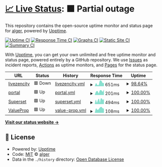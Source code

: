 # [📈 Live Status](https://algers.github.io/zencity-status): <!--live status--> **🟧 Partial outage**

This repository contains the open-source uptime monitor and status page for [alger](https://algers.github.io/zencity-status), powered by [Upptime](https://github.com/upptime/upptime).

[![Uptime CI](https://github.com/algers/zencity-status/workflows/Uptime%20CI/badge.svg)](https://github.com/algers/zencity-status/actions?query=workflow%3A%22Uptime+CI%22)
[![Response Time CI](https://github.com/algers/zencity-status/workflows/Response%20Time%20CI/badge.svg)](https://github.com/algers/zencity-status/actions?query=workflow%3A%22Response+Time+CI%22)
[![Graphs CI](https://github.com/algers/zencity-status/workflows/Graphs%20CI/badge.svg)](https://github.com/algers/zencity-status/actions?query=workflow%3A%22Graphs+CI%22)
[![Static Site CI](https://github.com/algers/zencity-status/workflows/Static%20Site%20CI/badge.svg)](https://github.com/algers/zencity-status/actions?query=workflow%3A%22Static+Site+CI%22)
[![Summary CI](https://github.com/algers/zencity-status/workflows/Summary%20CI/badge.svg)](https://github.com/algers/zencity-status/actions?query=workflow%3A%22Summary+CI%22)

With [Upptime](https://upptime.js.org), you can get your own unlimited and free uptime monitor and status page, powered entirely by a GitHub repository. We use [Issues](https://github.com/algers/zencity-status/issues) as incident reports, [Actions](https://github.com/algers/zencity-status/actions) as uptime monitors, and [Pages](https://algers.github.io/zencity-status) for the status page.

<!--start: status pages-->
<!-- This summary is generated by Upptime (https://github.com/upptime/upptime) -->
<!-- Do not edit this manually, your changes will be overwritten -->
<!-- prettier-ignore -->
| URL | Status | History | Response Time | Uptime |
| --- | ------ | ------- | ------------- | ------ |
| <img alt="" src="https://favicons.githubusercontent.com/www.livezencity.com" height="13"> [livezencity](https://www.livezencity.com) | 🟥 Down | [livezencity.yml](https://github.com/algers/zencity-status/commits/HEAD/history/livezencity.yml) | <details><summary><img alt="Response time graph" src="./graphs/livezencity/response-time-week.png" height="20"> 651ms</summary><br><a href="https://algers.github.io/zencity-status/history/livezencity"><img alt="Response time 825" src="https://img.shields.io/endpoint?url=https%3A%2F%2Fraw.githubusercontent.com%2Falgers%2Fzencity-status%2FHEAD%2Fapi%2Flivezencity%2Fresponse-time.json"></a><br><a href="https://algers.github.io/zencity-status/history/livezencity"><img alt="24-hour response time 0" src="https://img.shields.io/endpoint?url=https%3A%2F%2Fraw.githubusercontent.com%2Falgers%2Fzencity-status%2FHEAD%2Fapi%2Flivezencity%2Fresponse-time-day.json"></a><br><a href="https://algers.github.io/zencity-status/history/livezencity"><img alt="7-day response time 651" src="https://img.shields.io/endpoint?url=https%3A%2F%2Fraw.githubusercontent.com%2Falgers%2Fzencity-status%2FHEAD%2Fapi%2Flivezencity%2Fresponse-time-week.json"></a><br><a href="https://algers.github.io/zencity-status/history/livezencity"><img alt="30-day response time 770" src="https://img.shields.io/endpoint?url=https%3A%2F%2Fraw.githubusercontent.com%2Falgers%2Fzencity-status%2FHEAD%2Fapi%2Flivezencity%2Fresponse-time-month.json"></a><br><a href="https://algers.github.io/zencity-status/history/livezencity"><img alt="1-year response time 825" src="https://img.shields.io/endpoint?url=https%3A%2F%2Fraw.githubusercontent.com%2Falgers%2Fzencity-status%2FHEAD%2Fapi%2Flivezencity%2Fresponse-time-year.json"></a></details> | <details><summary><a href="https://algers.github.io/zencity-status/history/livezencity">98.64%</a></summary><a href="https://algers.github.io/zencity-status/history/livezencity"><img alt="All-time uptime 99.96%" src="https://img.shields.io/endpoint?url=https%3A%2F%2Fraw.githubusercontent.com%2Falgers%2Fzencity-status%2FHEAD%2Fapi%2Flivezencity%2Fuptime.json"></a><br><a href="https://algers.github.io/zencity-status/history/livezencity"><img alt="24-hour uptime 90.45%" src="https://img.shields.io/endpoint?url=https%3A%2F%2Fraw.githubusercontent.com%2Falgers%2Fzencity-status%2FHEAD%2Fapi%2Flivezencity%2Fuptime-day.json"></a><br><a href="https://algers.github.io/zencity-status/history/livezencity"><img alt="7-day uptime 98.64%" src="https://img.shields.io/endpoint?url=https%3A%2F%2Fraw.githubusercontent.com%2Falgers%2Fzencity-status%2FHEAD%2Fapi%2Flivezencity%2Fuptime-week.json"></a><br><a href="https://algers.github.io/zencity-status/history/livezencity"><img alt="30-day uptime 99.69%" src="https://img.shields.io/endpoint?url=https%3A%2F%2Fraw.githubusercontent.com%2Falgers%2Fzencity-status%2FHEAD%2Fapi%2Flivezencity%2Fuptime-month.json"></a><br><a href="https://algers.github.io/zencity-status/history/livezencity"><img alt="1-year uptime 99.96%" src="https://img.shields.io/endpoint?url=https%3A%2F%2Fraw.githubusercontent.com%2Falgers%2Fzencity-status%2FHEAD%2Fapi%2Flivezencity%2Fuptime-year.json"></a></details>
| <img alt="" src="https://favicons.githubusercontent.com/portal.zencity.tools" height="13"> [portal](https://portal.zencity.tools) | 🟩 Up | [portal.yml](https://github.com/algers/zencity-status/commits/HEAD/history/portal.yml) | <details><summary><img alt="Response time graph" src="./graphs/portal/response-time-week.png" height="20"> 201ms</summary><br><a href="https://algers.github.io/zencity-status/history/portal"><img alt="Response time 393" src="https://img.shields.io/endpoint?url=https%3A%2F%2Fraw.githubusercontent.com%2Falgers%2Fzencity-status%2FHEAD%2Fapi%2Fportal%2Fresponse-time.json"></a><br><a href="https://algers.github.io/zencity-status/history/portal"><img alt="24-hour response time 62" src="https://img.shields.io/endpoint?url=https%3A%2F%2Fraw.githubusercontent.com%2Falgers%2Fzencity-status%2FHEAD%2Fapi%2Fportal%2Fresponse-time-day.json"></a><br><a href="https://algers.github.io/zencity-status/history/portal"><img alt="7-day response time 201" src="https://img.shields.io/endpoint?url=https%3A%2F%2Fraw.githubusercontent.com%2Falgers%2Fzencity-status%2FHEAD%2Fapi%2Fportal%2Fresponse-time-week.json"></a><br><a href="https://algers.github.io/zencity-status/history/portal"><img alt="30-day response time 235" src="https://img.shields.io/endpoint?url=https%3A%2F%2Fraw.githubusercontent.com%2Falgers%2Fzencity-status%2FHEAD%2Fapi%2Fportal%2Fresponse-time-month.json"></a><br><a href="https://algers.github.io/zencity-status/history/portal"><img alt="1-year response time 393" src="https://img.shields.io/endpoint?url=https%3A%2F%2Fraw.githubusercontent.com%2Falgers%2Fzencity-status%2FHEAD%2Fapi%2Fportal%2Fresponse-time-year.json"></a></details> | <details><summary><a href="https://algers.github.io/zencity-status/history/portal">100.00%</a></summary><a href="https://algers.github.io/zencity-status/history/portal"><img alt="All-time uptime 99.99%" src="https://img.shields.io/endpoint?url=https%3A%2F%2Fraw.githubusercontent.com%2Falgers%2Fzencity-status%2FHEAD%2Fapi%2Fportal%2Fuptime.json"></a><br><a href="https://algers.github.io/zencity-status/history/portal"><img alt="24-hour uptime 100.00%" src="https://img.shields.io/endpoint?url=https%3A%2F%2Fraw.githubusercontent.com%2Falgers%2Fzencity-status%2FHEAD%2Fapi%2Fportal%2Fuptime-day.json"></a><br><a href="https://algers.github.io/zencity-status/history/portal"><img alt="7-day uptime 100.00%" src="https://img.shields.io/endpoint?url=https%3A%2F%2Fraw.githubusercontent.com%2Falgers%2Fzencity-status%2FHEAD%2Fapi%2Fportal%2Fuptime-week.json"></a><br><a href="https://algers.github.io/zencity-status/history/portal"><img alt="30-day uptime 100.00%" src="https://img.shields.io/endpoint?url=https%3A%2F%2Fraw.githubusercontent.com%2Falgers%2Fzencity-status%2FHEAD%2Fapi%2Fportal%2Fuptime-month.json"></a><br><a href="https://algers.github.io/zencity-status/history/portal"><img alt="1-year uptime 99.99%" src="https://img.shields.io/endpoint?url=https%3A%2F%2Fraw.githubusercontent.com%2Falgers%2Fzencity-status%2FHEAD%2Fapi%2Fportal%2Fuptime-year.json"></a></details>
| <img alt="" src="https://favicons.githubusercontent.com/superset.zencity.tools" height="13"> [Superset](https://superset.zencity.tools) | 🟩 Up | [superset.yml](https://github.com/algers/zencity-status/commits/HEAD/history/superset.yml) | <details><summary><img alt="Response time graph" src="./graphs/superset/response-time-week.png" height="20"> 494ms</summary><br><a href="https://algers.github.io/zencity-status/history/superset"><img alt="Response time 591" src="https://img.shields.io/endpoint?url=https%3A%2F%2Fraw.githubusercontent.com%2Falgers%2Fzencity-status%2FHEAD%2Fapi%2Fsuperset%2Fresponse-time.json"></a><br><a href="https://algers.github.io/zencity-status/history/superset"><img alt="24-hour response time 245" src="https://img.shields.io/endpoint?url=https%3A%2F%2Fraw.githubusercontent.com%2Falgers%2Fzencity-status%2FHEAD%2Fapi%2Fsuperset%2Fresponse-time-day.json"></a><br><a href="https://algers.github.io/zencity-status/history/superset"><img alt="7-day response time 494" src="https://img.shields.io/endpoint?url=https%3A%2F%2Fraw.githubusercontent.com%2Falgers%2Fzencity-status%2FHEAD%2Fapi%2Fsuperset%2Fresponse-time-week.json"></a><br><a href="https://algers.github.io/zencity-status/history/superset"><img alt="30-day response time 596" src="https://img.shields.io/endpoint?url=https%3A%2F%2Fraw.githubusercontent.com%2Falgers%2Fzencity-status%2FHEAD%2Fapi%2Fsuperset%2Fresponse-time-month.json"></a><br><a href="https://algers.github.io/zencity-status/history/superset"><img alt="1-year response time 591" src="https://img.shields.io/endpoint?url=https%3A%2F%2Fraw.githubusercontent.com%2Falgers%2Fzencity-status%2FHEAD%2Fapi%2Fsuperset%2Fresponse-time-year.json"></a></details> | <details><summary><a href="https://algers.github.io/zencity-status/history/superset">100.00%</a></summary><a href="https://algers.github.io/zencity-status/history/superset"><img alt="All-time uptime 99.64%" src="https://img.shields.io/endpoint?url=https%3A%2F%2Fraw.githubusercontent.com%2Falgers%2Fzencity-status%2FHEAD%2Fapi%2Fsuperset%2Fuptime.json"></a><br><a href="https://algers.github.io/zencity-status/history/superset"><img alt="24-hour uptime 100.00%" src="https://img.shields.io/endpoint?url=https%3A%2F%2Fraw.githubusercontent.com%2Falgers%2Fzencity-status%2FHEAD%2Fapi%2Fsuperset%2Fuptime-day.json"></a><br><a href="https://algers.github.io/zencity-status/history/superset"><img alt="7-day uptime 100.00%" src="https://img.shields.io/endpoint?url=https%3A%2F%2Fraw.githubusercontent.com%2Falgers%2Fzencity-status%2FHEAD%2Fapi%2Fsuperset%2Fuptime-week.json"></a><br><a href="https://algers.github.io/zencity-status/history/superset"><img alt="30-day uptime 100.00%" src="https://img.shields.io/endpoint?url=https%3A%2F%2Fraw.githubusercontent.com%2Falgers%2Fzencity-status%2FHEAD%2Fapi%2Fsuperset%2Fuptime-month.json"></a><br><a href="https://algers.github.io/zencity-status/history/superset"><img alt="1-year uptime 99.64%" src="https://img.shields.io/endpoint?url=https%3A%2F%2Fraw.githubusercontent.com%2Falgers%2Fzencity-status%2FHEAD%2Fapi%2Fsuperset%2Fuptime-year.json"></a></details>
| <img alt="" src="https://favicons.githubusercontent.com/zencity.co" height="13"> [ValueProp](https://zencity.co) | 🟩 Up | [value-prop.yml](https://github.com/algers/zencity-status/commits/HEAD/history/value-prop.yml) | <details><summary><img alt="Response time graph" src="./graphs/value-prop/response-time-week.png" height="20"> 108ms</summary><br><a href="https://algers.github.io/zencity-status/history/value-prop"><img alt="Response time 159" src="https://img.shields.io/endpoint?url=https%3A%2F%2Fraw.githubusercontent.com%2Falgers%2Fzencity-status%2FHEAD%2Fapi%2Fvalue-prop%2Fresponse-time.json"></a><br><a href="https://algers.github.io/zencity-status/history/value-prop"><img alt="24-hour response time 58" src="https://img.shields.io/endpoint?url=https%3A%2F%2Fraw.githubusercontent.com%2Falgers%2Fzencity-status%2FHEAD%2Fapi%2Fvalue-prop%2Fresponse-time-day.json"></a><br><a href="https://algers.github.io/zencity-status/history/value-prop"><img alt="7-day response time 108" src="https://img.shields.io/endpoint?url=https%3A%2F%2Fraw.githubusercontent.com%2Falgers%2Fzencity-status%2FHEAD%2Fapi%2Fvalue-prop%2Fresponse-time-week.json"></a><br><a href="https://algers.github.io/zencity-status/history/value-prop"><img alt="30-day response time 119" src="https://img.shields.io/endpoint?url=https%3A%2F%2Fraw.githubusercontent.com%2Falgers%2Fzencity-status%2FHEAD%2Fapi%2Fvalue-prop%2Fresponse-time-month.json"></a><br><a href="https://algers.github.io/zencity-status/history/value-prop"><img alt="1-year response time 159" src="https://img.shields.io/endpoint?url=https%3A%2F%2Fraw.githubusercontent.com%2Falgers%2Fzencity-status%2FHEAD%2Fapi%2Fvalue-prop%2Fresponse-time-year.json"></a></details> | <details><summary><a href="https://algers.github.io/zencity-status/history/value-prop">100.00%</a></summary><a href="https://algers.github.io/zencity-status/history/value-prop"><img alt="All-time uptime 80.39%" src="https://img.shields.io/endpoint?url=https%3A%2F%2Fraw.githubusercontent.com%2Falgers%2Fzencity-status%2FHEAD%2Fapi%2Fvalue-prop%2Fuptime.json"></a><br><a href="https://algers.github.io/zencity-status/history/value-prop"><img alt="24-hour uptime 100.00%" src="https://img.shields.io/endpoint?url=https%3A%2F%2Fraw.githubusercontent.com%2Falgers%2Fzencity-status%2FHEAD%2Fapi%2Fvalue-prop%2Fuptime-day.json"></a><br><a href="https://algers.github.io/zencity-status/history/value-prop"><img alt="7-day uptime 100.00%" src="https://img.shields.io/endpoint?url=https%3A%2F%2Fraw.githubusercontent.com%2Falgers%2Fzencity-status%2FHEAD%2Fapi%2Fvalue-prop%2Fuptime-week.json"></a><br><a href="https://algers.github.io/zencity-status/history/value-prop"><img alt="30-day uptime 100.00%" src="https://img.shields.io/endpoint?url=https%3A%2F%2Fraw.githubusercontent.com%2Falgers%2Fzencity-status%2FHEAD%2Fapi%2Fvalue-prop%2Fuptime-month.json"></a><br><a href="https://algers.github.io/zencity-status/history/value-prop"><img alt="1-year uptime 80.39%" src="https://img.shields.io/endpoint?url=https%3A%2F%2Fraw.githubusercontent.com%2Falgers%2Fzencity-status%2FHEAD%2Fapi%2Fvalue-prop%2Fuptime-year.json"></a></details>

<!--end: status pages-->

[**Visit our status website →**](https://algers.github.io/zencity-status)

## 📄 License

- Powered by: [Upptime](https://github.com/upptime/upptime)
- Code: [MIT](./LICENSE) © [alger](https://algers.github.io/zencity-status)
- Data in the `./history` directory: [Open Database License](https://opendatacommons.org/licenses/odbl/1-0/)
